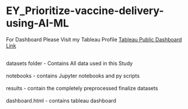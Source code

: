# EY_Prioritize-vaccine-delivery-using-AI-ML

For Dashboard Please Visit my Tableau Profile
[Tableau Public Dashboard Link](https://public.tableau.com/profile/dinesh3497#!/)




<br/>datasets folder - Contains All data used in this Study<br/>
<br/>notebooks - contains Jupyter notebooks and py scripts<br/>
<br/>results - contain the completely preprocessed finalize datasets<br/>
<br/>dashboard.html - contains tableau dashboard <br/>



